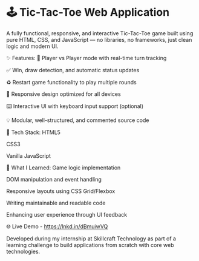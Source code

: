 # 🕹️ Tic-Tac-Toe Web Application
A fully functional, responsive, and interactive Tic-Tac-Toe game built using pure HTML, CSS, and JavaScript — no libraries, no frameworks, just clean logic and modern UI.

✨ Features:
🎯 Player vs Player mode with real-time turn tracking

✅ Win, draw detection, and automatic status updates

♻️ Restart game functionality to play multiple rounds

📱 Responsive design optimized for all devices

⌨️ Interactive UI with keyboard input support (optional)

💡 Modular, well-structured, and commented source code

🔧 Tech Stack:
HTML5

CSS3

Vanilla JavaScript

🚀 What I Learned:
Game logic implementation

DOM manipulation and event handling

Responsive layouts using CSS Grid/Flexbox

Writing maintainable and readable code

Enhancing user experience through UI feedback

🌐 Live Demo - https://lnkd.in/dBmuiwVQ


Developed during my internship at Skillcraft Technology as part of a learning challenge to build applications from scratch with core web technologies.
